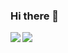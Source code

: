 ### Hi there 👋

<!--
**ChoWonmin/ChoWonmin** is a ✨ _special_ ✨ repository because its `README.md` (this file) appears on your GitHub profile.

Here are some ideas to get you started:

- 🔭 I’m currently working on ...
- 🌱 I’m currently learning ...
- 👯 I’m looking to collaborate on ...
- 🤔 I’m looking for help with ...
- 💬 Ask me about ...
- 📫 How to reach me: ...
- 😄 Pronouns: ...
- ⚡ Fun fact: ...
-->
<a href="https://chowonmin.github.io/portfolio/">
  <img align="left" src="https://github-readme-stats.vercel.app/api/top-langs/?username=ChoWonmin&langs_count=10&hide=html,css" />
</a>

<a href="https://chowonmin.github.io/portfolio/">
  <img align="left" src="https://github-readme-stats.vercel.app/api?username=ChoWonmin&count_private=true&show_icons=true&layout=compact&count_private=true&hide=issues,cotrubute" />
</a>


